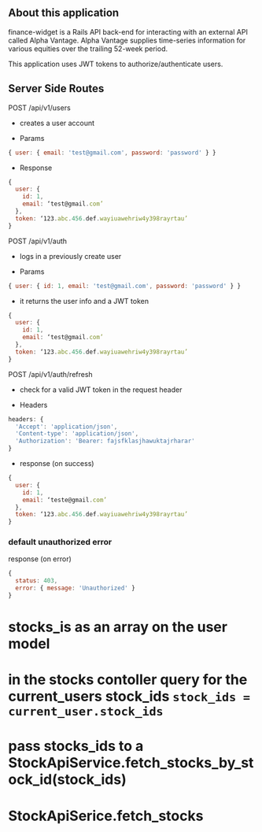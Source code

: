 ## About this application
finance-widget is a Rails API back-end for interacting with an external API called Alpha Vantage. Alpha Vantage supplies time-series information for various equities over the trailing 52-week period. 

This application uses JWT tokens to authorize/authenticate users.

## Server Side Routes 

POST /api/v1/users  
  - creates a user account 

  - Params 

  ```javascript
  { user: { email: 'test@gmail.com', password: 'password' } }
  ```
  
  - Response

  ```javascript
  {
    user: {
      id: 1,
      email: ‘test@gmail.com’ 
    }, 
    token: ‘123.abc.456.def.wayiuawehriw4y398rayrtau’ 
  }
  ```

POST /api/v1/auth 
  - logs in a previously create user 

  - Params 

  ```javascript
  { user: { id: 1, email: 'test@gmail.com', password: 'password' } }
  ```

  - it returns the user info and a JWT token 

  ```javascript
  {
    user: {
      id: 1,
      email: ‘test@gmail.com’ 
    }, 
    token: ‘123.abc.456.def.wayiuawehriw4y398rayrtau’ 
  }
  ```

POST /api/v1/auth/refresh 

  - check for a valid JWT token in the request header 

  - Headers

  ```javascript 
  headers: {
    'Accept': 'application/json',
    'Content-type': 'application/json',
    'Authorization': 'Bearer: fajsfklasjhawuktajrharar'
  }
  ```

  - response (on success)

  ```javascript
  {
    user: {
      id: 1,
      email: ‘teste@gmail.com’ 
    }, 
    token: ‘123.abc.456.def.wayiuawehriw4y398rayrtau’ 
  }
  ```

### default unauthorized error 
  
  response (on error)

  ```javascript
  { 
    status: 403, 
    error: { message: 'Unauthorized' }
  }
  ```


# stocks_is as an array on the user model 
# in the stocks contoller query for the current_users stock_ids `stock_ids = current_user.stock_ids`
# pass stocks_ids to a StockApiService.fetch_stocks_by_stock_id(stock_ids)
# StockApiSerice.fetch_stocks

